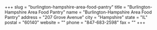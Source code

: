 +++
slug = "burlington-hampshire-area-food-pantry"
title = "Burlington-Hampshire Area Food Pantry"
name = "Burlington-Hampshire Area Food Pantry"
address = "207 Grove Avenue"
city = "Hampshire"
state = "IL"
postal = "60140"
website = ""
phone = "847-683-2598"
fax = ""
+++
